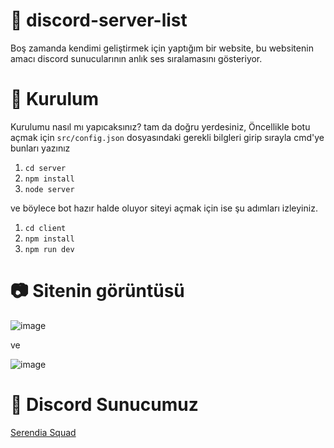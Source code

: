 # 💎 discord-server-list
Boş zamanda kendimi geliştirmek için yaptığım bir website, bu websitenin amacı discord sunucularının anlık ses sıralamasını gösteriyor.

# 🔧 Kurulum
Kurulumu nasıl mı yapıcaksınız? tam da doğru yerdesiniz, Öncellikle botu açmak için `src/config.json` dosyasındaki gerekli bilgleri girip sırayla cmd'ye bunları yazınız 
1. `cd server`
2. `npm install`
3. `node server`

 ve böylece bot hazır halde oluyor siteyi açmak için ise şu adımları izleyiniz.
1. `cd client`
2. `npm install`
3. `npm run dev`



# 📷 Sitenin görüntüsü

![image](https://user-images.githubusercontent.com/68302451/119152535-11e4e000-ba59-11eb-8a7e-4e43ec127d17.png)


ve

![image](https://user-images.githubusercontent.com/68302451/119153203-b404c800-ba59-11eb-8a08-d10ea51e5b43.png)

# 🚀 Discord Sunucumuz

<a href="https://discord.gg/F8rfWpvZZD">Serendia Squad</a>

